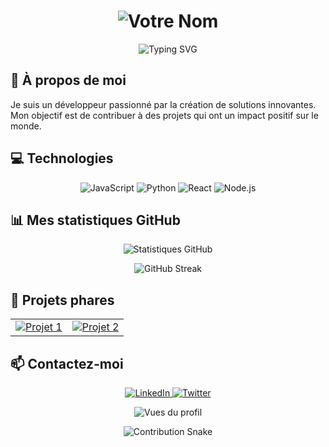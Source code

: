 <h1 align="center">
  <img src="https://raw.githubusercontent.com/votre-nom/votre-nom/main/nom.gif" alt="Votre Nom" />
</h1>

<p align="center">
  <img src="https://readme-typing-svg.herokuapp.com?font=Fira+Code&pause=1000&color=F7F7F7&center=true&vCenter=true&width=435&lines=D%C3%A9veloppeur+Full+Stack;Passionn%C3%A9+d'IA;Toujours+en+qu%C3%AAte+d'apprentissage" alt="Typing SVG" />
</p>

## 🚀 À propos de moi

Je suis un développeur passionné par la création de solutions innovantes. Mon objectif est de contribuer à des projets qui ont un impact positif sur le monde.

## 💻 Technologies

<p align="center">
  <img src="https://img.shields.io/badge/JavaScript-F7DF1E?style=for-the-badge&logo=javascript&logoColor=black" alt="JavaScript" />
  <img src="https://img.shields.io/badge/Python-3776AB?style=for-the-badge&logo=python&logoColor=white" alt="Python" />
  <img src="https://img.shields.io/badge/React-61DAFB?style=for-the-badge&logo=react&logoColor=black" alt="React" />
  <img src="https://img.shields.io/badge/Node.js-339933?style=for-the-badge&logo=node.js&logoColor=white" alt="Node.js" />
</p>

## 📊 Mes statistiques GitHub

<p align="center">
  <img src="https://github-readme-stats.vercel.app/api?username=votre-nom&show_icons=true&theme=radical" alt="Statistiques GitHub" />
</p>

<p align="center">
  <img src="https://github-readme-streak-stats.herokuapp.com/?user=votre-nom&theme=dark" alt="GitHub Streak" />
</p>

## 🌟 Projets phares

<table>
  <tr>
    <td align="center">
      <a href="https://github.com/votre-nom/projet-1">
        <img src="https://github-readme-stats.vercel.app/api/pin/?username=votre-nom&repo=projet-1&theme=dark" alt="Projet 1"/>
      </a>
    </td>
    <td align="center">
      <a href="https://github.com/votre-nom/projet-2">
        <img src="https://github-readme-stats.vercel.app/api/pin/?username=votre-nom&repo=projet-2&theme=dark" alt="Projet 2"/>
      </a>
    </td>
  </tr>
</table>

## 📫 Contactez-moi

<p align="center">
  <a href="https://linkedin.com/in/votre-profil">
    <img src="https://img.shields.io/badge/-LinkedIn-0077B5?style=for-the-badge&logo=linkedin&logoColor=white" alt="LinkedIn" />
  </a>
  <a href="https://twitter.com/votre-profil">
    <img src="https://img.shields.io/badge/-Twitter-1DA1F2?style=for-the-badge&logo=twitter&logoColor=white" alt="Twitter" />
  </a>
</p>

<p align="center">
  <img src="https://komarev.com/ghpvc/?username=votre-nom&color=blueviolet&style=flat-square&label=Vues+du+profil" alt="Vues du profil" />
</p>

<p align="center">
  <img src="[https://raw.githubusercontent.com/votre-nom/votre-nom/output/github-contribution-grid-snake.svg](https://raw.githubusercontent.com/{username}/{username}/output/github-contribution-grid-snake-dark.svg)" alt="Contribution Snake" />
</p>
